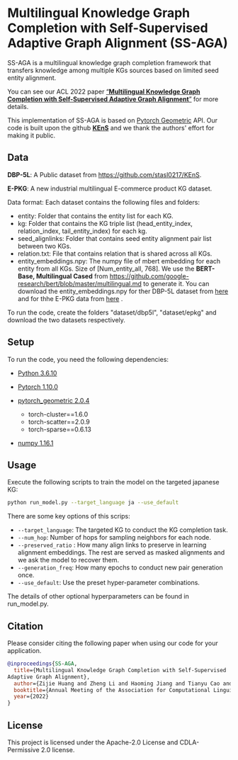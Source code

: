 # Multilingual Knowledge Graph Completion with Self-Supervised  Adaptive Graph Alignment (SS-AGA)

SS-AGA  is a multilingual knowledge graph completion framework that transfers knowledge among multiple KGs sources based on limited seed entity alignment.

You can see our ACL 2022 paper [“**Multilingual Knowledge Graph Completion with Self-Supervised
Adaptive Graph Alignment**”](https://arxiv.org/pdf/2203.14987.pdf) for more details.

This implementation of SS-AGA is based on [Pytorch Geometric](https://github.com/rusty1s/pytorch_geometric) API. Our code is built upon the github [**KEnS**](https://github.com/stasl0217/KEnS) and we thank the authors' effort for making it public.

## Data

**DBP-5L**:  A Public dataset from  https://github.com/stasl0217/KEnS.

**E-PKG**: A new industrial multilingual E-commerce product KG dataset. 

Data format: Each dataset contains the following files and folders:

- entity: Folder that contains the entity list for each KG.
- kg: Folder that contains the KG triple list (head_entity_index, relation_index, tail_entity_index) for each kg.
- seed_alignlinks: Folder that contains seed entity alignment pair list between two KGs. 
- relation.txt: File that contains relation that is shared across all KGs.
- entity_embeddings.npy: The numpy file of mbert embedding for each entity from all KGs. Size of [Num_entity_all, 768]. We use the **BERT-Base, Multilingual Cased**  from https://github.com/google-research/bert/blob/master/multilingual.md to generate it. You can download the entity_embeddings.npy for ther DBP-5L dataset from [here](https://drive.google.com/file/d/1-R_2lqS5AQtWqLZXC45SrfkK5XETREe5/view?usp=sharing) and for thhe E-PKG data from [here](https://drive.google.com/file/d/1sO0YQRkr93JLq2S3OP_WNgxMsSr6Yjgw/view?usp=sharing) .

To run the code, create the folders "dataset/dbp5l",  "dataset/epkg" and download the two datasets respectively.

## Setup

To run the code, you need the following dependencies:

- [Python 3.6.10](https://www.python.org/)

- [Pytorch 1.10.0](https://pytorch.org/)
- [pytorch_geometric 2.0.4](https://pytorch-geometric.readthedocs.io/)
  - torch-cluster==1.6.0
  - torch-scatter==2.0.9
  - torch-sparse==0.6.13
- [numpy 1.16.1](https://numpy.org/)

## Usage

Execute the following scripts to train the model on the targeted japanese KG:

```bash
python run_model.py --target_language ja --use_default
```

There are some key options of this scrips:

- `--target_language`: The targeted KG to conduct the KG completion task.
- `--num_hop`: Number of hops for sampling neighbors for each node.
- `--preserved_ratio` : How many align links to preserve in learning alignment embeddings. The rest are served as masked alignments and we ask the model to recover them.
- `--generation_freq`: How many epochs to conduct new pair generation once.
- `--use_default`:  Use the preset hyper-parameter combinations.

The details of other optional hyperparameters can be found in run_model.py.

## Citation

Please consider citing the following paper when using our code for your application.

```bibtex
@inproceedings{SS-AGA,
  title={Multilingual Knowledge Graph Completion with Self-Supervised
Adaptive Graph Alignment},
  author={Zijie Huang and Zheng Li and Haoming Jiang and Tianyu Cao and Hanqing Lu and Bing Yin and Karthik Subbian and Yizhou Sun and Wei Wang},
  booktitle={Annual Meeting of the Association for Computational Linguistics (ACL)},
  year={2022}
}
```

## License

This project is licensed under the Apache-2.0 License and CDLA-Permissive 2.0 license.